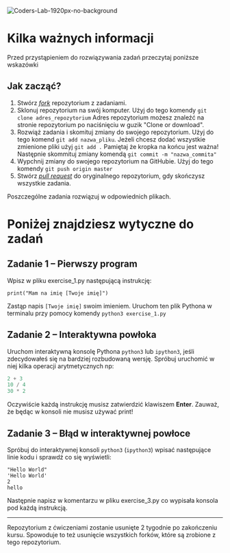 ![Coders-Lab-1920px-no-background](https://user-images.githubusercontent.com/152855/73064373-5ed69780-3ea1-11ea-8a71-3d370a5e7dd8.png)

# Kilka ważnych informacji

Przed przystąpieniem do rozwiązywania zadań przeczytaj poniższe wskazówki

## Jak zacząć?

1. Stwórz [*fork*](https://guides.github.com/activities/forking/) repozytorium z zadaniami.
2. Sklonuj repozytorium na swój komputer. Użyj do tego komendy `git clone adres_repozytorium`
Adres repozytorium możesz znaleźć na stronie repozytorium po naciśnięciu w guzik "Clone or download".
3. Rozwiąż zadania i skomituj zmiany do swojego repozytorium. Użyj do tego komend `git add nazwa_pliku`.
Jeżeli chcesz dodać wszystkie zmienione pliki użyj `git add .` 
Pamiętaj że kropka na końcu jest ważna!
Następnie skommituj zmiany komendą `git commit -m "nazwa_commita"`
4. Wypchnij zmiany do swojego repozytorium na GitHubie.  Użyj do tego komendy `git push origin master`
5. Stwórz [*pull request*](https://help.github.com/articles/creating-a-pull-request) do oryginalnego repozytorium, gdy skończysz wszystkie zadania.

Poszczególne zadania rozwiązuj w odpowiednich plikach.

# Poniżej znajdziesz wytyczne do zadań

## Zadanie 1 &ndash; Pierwszy program

Wpisz w pliku exercise_1.py następującą instrukcję:

```
print("Mam na imię [Twoje imię]")
```
Zastąp napis `[Twoje imię]` swoim imieniem.
Uruchom ten plik Pythona w terminalu przy pomocy komendy `python3 exercise_1.py`
## Zadanie 2 &ndash; Interaktywna powłoka

Uruchom interaktywną konsolę Pythona `python3` lub `ipython3`, jeśli zdecydowałeś się na bardziej rozbudowaną wersję.
Spróbuj uruchomić w niej kilka operacji arytmetycznych np:


```python
2 + 3
10 / 4
30 * 2
```

Oczywiście każdą instrukcję musisz zatwierdzić klawiszem **Enter**.
Zauważ, że będąc w konsoli nie musisz używać print!

## Zadanie 3 &ndash; Błąd w interaktywnej powłoce

Spróbuj do interaktywnej konsoli `python3` (`ipython3`) wpisać następujące linie kodu i sprawdź co się wyświetli:

```
"Hello World"
'Hello World'
2
hello
```

Następnie napisz w komentarzu w pliku exercise_3.py co wypisała konsola pod każdą instrukcją.

---

Repozytorium z ćwiczeniami zostanie usunięte 2 tygodnie po zakończeniu kursu. Spowoduje to też usunięcie wszystkich forków, które są zrobione z tego repozytorium.
